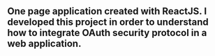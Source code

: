 ## One page application created with ReactJS. I developed this project in order to understand how to integrate OAuth security protocol in a web application.
